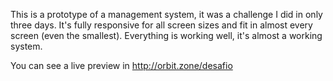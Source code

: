 This is a prototype of a management system, it was a challenge I did in only three days. It's fully responsive for all screen sizes and fit in almost every screen (even the smallest). Everything is working well, it's almost a working system.

You can see a live preview in http://orbit.zone/desafio

